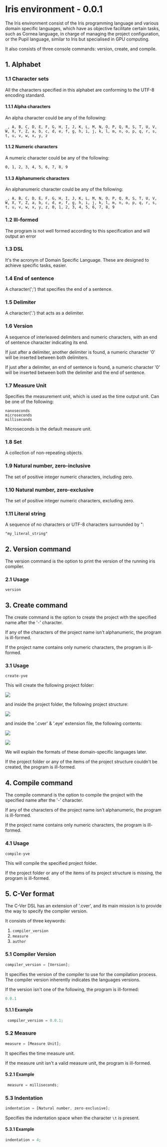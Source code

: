  # Iris environment - 0.0.1

The Iris environment consist of the Iris programming language and various domain specific languages, which have as objective facilitate certain tasks, such as Cornea language, in charge of managing the project configuration, or the Pupil language, similar to Iris but specialised in GPU computing.

It also consists of three console commands: version, create, and compile.

 ## 1. Alphabet

 ### 1.1 Character sets

All the characters specified in this alphabet are conforming to the UTF-8 encoding standard.


 #### 1.1.1 Alpha characters

An alpha character could be any of the following:

``_, A, B, C, D, E, F, G, H, I, J, K, L, M, N, O, P, Q, R, S, T, U, V, W, X, Y, Z, a, b, c, d, e, f, g, h, i, j, k, l, m, n, o, p, q, r, s, t, u, v, w, x, y, z``

 #### 1.1.2 Numeric characters

A numeric character could be any of the following:

``0, 1, 2, 3, 4, 5, 6, 7, 8, 9``

 #### 1.1.3 Alphanumeric characters

An alphanumeric character could be any of the following:

``_, A, B, C, D, E, F, G, H, I, J, K, L, M, N, O, P, Q, R, S, T, U, V, W, X, Y, Z, a, b, c, d, e, f, g, h, i, j, k, l, m, n, o, p, q, r, s, t, u, v, w, x, y, z, 0, 1, 2, 3, 4, 5, 6, 7, 8, 9``

 ### 1.2 Ill-formed

The program is not well formed according to this specification and will output an error

 ### 1.3 DSL

It's the acronym of Domain Specific Language. These are designed to achieve specific tasks, easier.

 ### 1.4 End of sentence

A character(';') that specifies the end of a sentence.

 ### 1.5 Delimiter

A character('.') that acts as a delimiter.

 ### 1.6 Version

A sequence of interleaved delimiters and numeric characters, with an end of sentence character indicating its end.

If just after a delimiter, another delimiter is found, a numeric character '0' will be inserted between both delimiters.

If just after a delimiter, an end of sentence is found, a numeric character '0' will be inserted between both the delimiter and the end of sentence.

 ### 1.7 Measure Unit

Specifies the measurement unit, which is used as the time output unit. Can be one of the following:

```
nanoseconds
microseconds
milliseconds
```

Microseconds is the default measure unit.

 ### 1.8 Set

A collection of non-repeating objects.

 ### 1.9 Natural number, zero-inclusive

The set of positive integer numeric characters, including zero.

 ### 1.10 Natural number, zero-exclusive

The set of positive integer numeric characters, excluding zero.

 ### 1.11 Literal string

A sequence of no characters or UTF-8 characters surrounded by ":

 ``"my_literal_string"``

 ## 2. Version command

The version command is the option to print the version of the running iris compiler.

 ### 2.1 Usage

``version``

 ## 3. Create command

The create command is the option to create the project with the specified name after the '-' character.

If any of the characters of the project name isn't alphanumeric, the program is ill-formed.

If the project name contains only numeric characters, the program is ill-formed.

 ### 3.1 Usage

``create-yve``

This will create the following project folder:

![](project-folder_.png)


and inside the project folder, the following project structure:

![](project-structure.png)

and inside the '.cver' & '.eye' extension file, the following contents:

![](project-cver.png)

![](project-eye.png)

We will explain the formats of these domain-specific languages later.

If the project folder or any of the items of the project structure couldn't be created, the program is ill-formed.

 ## 4. Compile command

The compile command is the option to compile the project with the specified name after the '-' character.

If any of the characters of the project name isn't alphanumeric, the program is ill-formed.

If the project name contains only numeric characters, the program is ill-formed.

 ### 4.1 Usage

``compile-yve``

This will compile the specified project folder.

If the project folder or any of the items of its project structure is missing, the program is ill-formed.

 ## 5. C-Ver format

The C-Ver DSL has an extension of '.cver', and its main mission is to provide the way to specify the compiler version.

It consists of three keywords:

 1. ``compiler_version``
 2. ``measure``
 3. ``author``

 ### 5.1 Compiler Version

```rust
compiler_version = [Version];
```

It specifies the version of the compiler to use for the compilation process. The compiler version inherently indicates the languages versions.

If the version isn't one of the following, the program is ill-formed:

```rust
0.0.1
```

 #### 5.1.1 Example

```rust
 compiler_version = 0.0.1;
```

 ### 5.2 Measure

```rust
measure = [Measure Unit];
```

It specifies the time measure unit.

If the measure unit isn't a valid measure unit, the program is ill-formed.

 #### 5.2.1 Example

```rust
 measure = milliseconds;
 ```

 ### 5.3 Indentation

```rust
indentation = [Natural number, zero-exclusive];
```

Specifies the indentation space when the character ``\t`` is present.

 #### 5.3.1 Example

```rust
indentation = 4;
```